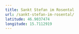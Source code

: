 ```yaml
---
title: Sankt Stefan im Rosental
url: /sankt-stefan-im-rosental/
latitude: 46.9037474
longitude: 15.7112919
---
```

